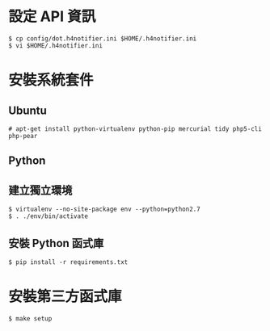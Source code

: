 # 設定 API 資訊
    $ cp config/dot.h4notifier.ini $HOME/.h4notifier.ini
    $ vi $HOME/.h4notifier.ini

# 安裝系統套件

## Ubuntu
    # apt-get install python-virtualenv python-pip mercurial tidy php5-cli php-pear

## Python

## 建立獨立環境
    $ virtualenv --no-site-package env --python=python2.7
    $ . ./env/bin/activate

## 安裝 Python 函式庫
    $ pip install -r requirements.txt

# 安裝第三方函式庫
    $ make setup
